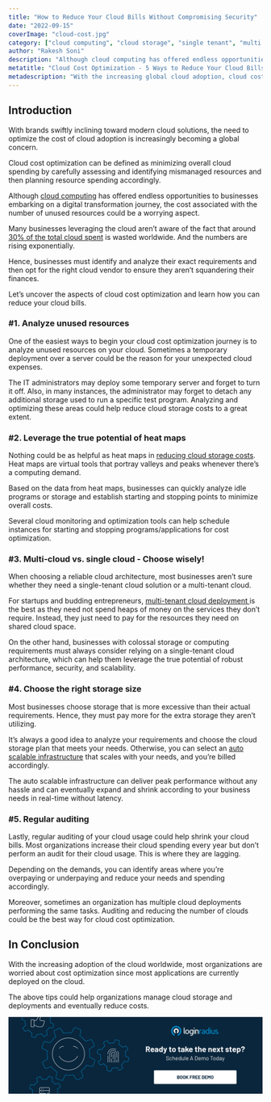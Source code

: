 ```yaml
---
title: "How to Reduce Your Cloud Bills Without Compromising Security"
date: "2022-09-15"
coverImage: "cloud-cost.jpg"
category: ["cloud computing", "cloud storage", "single tenant", "multi tenant"]
author: "Rakesh Soni"
description: "Although cloud computing has offered endless opportunities to businesses embarking on a digital transformation journey, the cost associated with the number of unused resources could be a worrying aspect. This blog covers the aspects of cloud cost optimization with tips to reduce your cloud bills."
metatitle: "Cloud Cost Optimization - 5 Ways to Reduce Your Cloud Bills"
metadescription: "With the increasing global cloud adoption, cloud cost optimization has become the toughest challenge for businesses. Here’s how to reduce your cloud costs."
---
```


## Introduction

With brands swiftly inclining toward modern cloud solutions, the need to optimize the cost of cloud adoption is increasingly becoming a global concern. 

Cloud cost optimization can be defined as minimizing overall cloud spending by carefully assessing and identifying mismanaged resources and then planning resource spending accordingly.

Although [cloud computing](https://www.loginradius.com/blog/identity/what-is-cloud-computing/) has offered endless opportunities to businesses embarking on a digital transformation journey, the cost associated with the number of unused resources could be a worrying aspect.  

Many businesses leveraging the cloud aren’t aware of the fact that around [30% of the total cloud spent](https://www.statista.com/statistics/1252987/cloud-spend-wasted-vs-efficient-spend/) is wasted worldwide. And the numbers are rising exponentially. 

Hence, businesses must identify and analyze their exact requirements and then opt for the right cloud vendor to ensure they aren’t squandering their finances. 

Let’s uncover the aspects of cloud cost optimization and learn how you can reduce your cloud bills. 


### #1. Analyze unused resources

One of the easiest ways to begin your cloud cost optimization journey is to analyze unused resources on your cloud. Sometimes a temporary deployment over a server could be the reason for your unexpected cloud expenses. 

The IT administrators may deploy some temporary server and forget to turn it off. Also, in many instances, the administrator may forget to detach any additional storage used to run a specific test program. Analyzing and optimizing these areas could help reduce cloud storage costs to a great extent. 


### #2. Leverage the true potential of heat maps 

Nothing could be as helpful as heat maps in [reducing cloud storage costs](https://www.loginradius.com/blog/engineering/cloud-cost-optimization/). Heat maps are virtual tools that portray valleys and peaks whenever there’s a computing demand. 

Based on the data from heat maps, businesses can quickly analyze idle programs or storage and establish starting and stopping points to minimize overall costs.

Several cloud monitoring and optimization tools can help schedule instances for starting and stopping programs/applications for cost optimization. 


### #3. Multi-cloud vs. single cloud - Choose wisely!

When choosing a reliable cloud architecture, most businesses aren’t sure whether they need a single-tenant cloud solution or a multi-tenant cloud. 

For startups and budding entrepreneurs, [multi-tenant cloud deployment ](https://www.loginradius.com/blog/engineering/saas-single-tenancy-vs-multi-tenancy/)is the best as they need not spend heaps of money on the services they don’t require. Instead, they just need to pay for the resources they need on shared cloud space. 

On the other hand, businesses with colossal storage or computing requirements must always consider relying on a single-tenant cloud architecture, which can help them leverage the true potential of robust performance, security, and scalability. 


### #4. Choose the right storage size

Most businesses choose storage that is more excessive than their actual requirements. Hence, they must pay more for the extra storage they aren’t utilizing. 

 

It’s always a good idea to analyze your requirements and choose the cloud storage plan that meets your needs. Otherwise, you can select an [auto scalable infrastructure](https://www.loginradius.com/scalability/) that scales with your needs, and you’re billed accordingly. 

The auto scalable infrastructure can deliver peak performance without any hassle and can eventually expand and shrink according to your business needs in real-time without latency. 


### #5. Regular auditing

Lastly, regular auditing of your cloud usage could help shrink your cloud bills. Most organizations increase their cloud spending every year but don’t perform an audit for their cloud usage. This is where they are lagging. 

Depending on the demands, you can identify areas where you’re overpaying or underpaying and reduce your needs and spending accordingly. 

Moreover, sometimes an organization has multiple cloud deployments performing the same tasks. Auditing and reducing the number of clouds could be the best way for cloud cost optimization. 


## In Conclusion

With the increasing adoption of the cloud worldwide, most organizations are worried about cost optimization since most applications are currently deployed on the cloud. 

The above tips could help organizations manage cloud storage and deployments and eventually reduce costs. 
 

[![book-a-demo-loginradius](../../assets/book-a-demo-loginradius.png)](https://www.loginradius.com/book-a-demo/)
